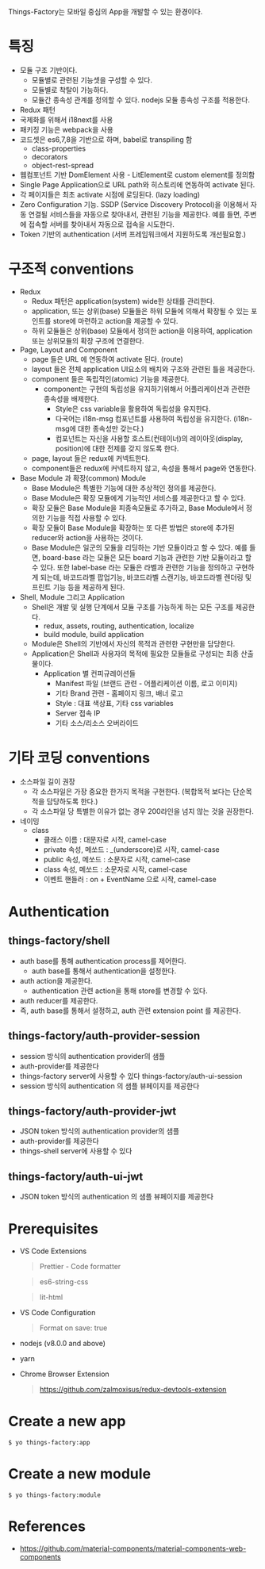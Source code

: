 Things-Factory는 모바일 중심의 App을 개발할 수 있는 환경이다.

# 특징

- 모듈 구조 기반이다.
  - 모듈별로 관련된 기능셋을 구성할 수 있다.
  - 모듈별로 착탈이 가능하다.
  - 모듈간 종속성 관계를 정의할 수 있다. nodejs 모듈 종속성 구조를 적용한다.
- Redux 패턴
- 국제화를 위해서 i18next를 사용
- 패키징 기능은 webpack을 사용
- 코드셋은 es6,7,8을 기반으로 하며, babel로 transpiling 함
  - class-properties
  - decorators
  - object-rest-spread
- 웹컴포넌트 기반 DomElement 사용 - LitElement로 custom element를 정의함
- Single Page Application으로 URL path와 히스토리에 연동하여 activate 된다.
- 각 페이지들은 최초 activate 시점에 로딩된다. (lazy loading)
- Zero Configuration 기능. SSDP (Service Discovery Protocol)을 이용해서 자동 연결될 서비스들을 자동으로 찾아내서, 관련된 기능을 제공한다. 예를 들면, 주변에 접속할 서버를 찾아내서 자동으로 접속을 시도한다.
- Token 기반의 authentication (서버 프레임워크에서 지원하도록 개선필요함.)

# 구조적 conventions

- Redux
  - Redux 패턴은 application(system) wide한 상태를 관리한다.
  - application, 또는 상위(base) 모듈들은 하위 모듈에 의해서 확장될 수 있는 포인트를 store에 마련하고 action을 제공할 수 있다.
  - 하위 모듈들은 상위(base) 모듈에서 정의한 action을 이용하여, application 또는 상위모듈의 확장 구조에 연결한다.
- Page, Layout and Component
  - page 들은 URL 에 연동하여 activate 된다. (route)
  - layout 들은 전체 application UI요소의 배치와 구조와 관련된 틀을 제공한다.
  - component 들은 독립적인(atomic) 기능을 제공한다.
    - component는 구현의 독립성을 유지하기위해서 어플리케이션과 관련한 종속성을 배제한다.
      - Style은 css variable을 활용하여 독립성을 유지한다.
      - 다국어는 i18n-msg 컴포넌트를 사용하여 독립성을 유지한다. (i18n-msg에 대한 종속성만 갖는다.)
      - 컴포넌트는 자신을 사용할 호스트(컨테이너)의 레이아웃(display, position)에 대한 전제를 갖지 않도록 한다.
  - page, layout 들은 redux에 커넥트한다.
  - component들은 redux에 커넥트하지 않고, 속성을 통해서 page와 연동한다.
- Base Module 과 확장(common) Module
  - Base Module은 특별한 기능에 대한 추상적인 정의를 제공한다.
  - Base Module은 확장 모듈에게 기능적인 서비스를 제공한다고 할 수 있다.
  - 확장 모듈은 Base Module을 피종속모듈로 추가하고, Base Module에서 정의한 기능을 직접 사용할 수 있다.
  - 확장 모듈이 Base Module을 확장하는 또 다른 방법은 store에 추가된 reducer와 action을 사용하는 것이다.
  - Base Module은 일군의 모듈을 리딩하는 기반 모듈이라고 할 수 있다. 예를 들면, board-base 라는 모듈은 모든 board 기능과 관련한 기반 모듈이라고 할 수 있다. 또한 label-base 라는 모듈은 라벨과 관련한 기능을 정의하고 구현하게 되는데, 바코드라벨 팝업기능, 바코드라벨 스캔기능, 바코드라벨 렌더링 및 프린트 기능 등을 제공하게 된다.
- Shell, Module 그리고 Application
  - Shell은 개발 및 실행 단계에서 모듈 구조를 가능하게 하는 모든 구조를 제공한다.
    - redux, assets, routing, authentication, localize
    - build module, build application
  - Module은 Shell의 기반에서 자신의 목적과 관련한 구현만을 담당한다.
  - Application은 Shell과 사용자의 목적에 필요한 모듈들로 구성되는 최종 산출물이다.
    - Application 별 컨피규레이션들
      - Manifest 파일 (브랜드 관련 - 어플리케이션 이름, 로고 이미지)
      - 기타 Brand 관련 - 홈페이지 링크, 배너 로고
      - Style : 대표 색상표, 기타 css variables
      - Server 접속 IP
      - 기타 소스/리소스 오버라이드

# 기타 코딩 conventions

- 소스파일 길이 권장
  - 각 소스파일은 가장 중요한 한가지 목적을 구현한다. (복합목적 보다는 단순목적을 담당하도록 한다.)
  - 각 소스파일 당 특별한 이유가 없는 경우 200라인을 넘지 않는 것을 권장한다.
- 네이밍
  - class
    - 클래스 이름 : 대문자로 시작, camel-case
    - private 속성, 메쏘드 : \_(underscore)로 시작, camel-case
    - public 속성, 메쏘드 : 소문자로 시작, camel-case
    - class 속성, 메쏘드 : 소문자로 시작, camel-case
    - 이벤트 핸들러 : on + EventName 으로 시작, camel-case

# Authentication

## things-factory/shell

- auth base를 통해 authentication process를 제어한다.
  - auth base를 통해서 authentication을 설정한다.
- auth action을 제공한다.
  - authentication 관련 action을 통해 store를 변경할 수 있다.
- auth reducer를 제공한다.
- 즉, auth base를 통해서 설정하고, auth 관련 extension point 를 제공한다.

## things-factory/auth-provider-session

- session 방식의 authentication provider의 샘플
- auth-provider를 제공한다
- things-factory server에 사용할 수 있다
  things-factory/auth-ui-session
- session 방식의 authentication 의 샘플 뷰페이지를 제공한다

## things-factory/auth-provider-jwt

- JSON token 방식의 authentication provider의 샘플
- auth-provider를 제공한다
- things-shell server에 사용할 수 있다

## things-factory/auth-ui-jwt

- JSON token 방식의 authentication 의 샘플 뷰페이지를 제공한다

# Prerequisites

- VS Code Extensions

  > Prettier - Code formatter

  > es6-string-css

  > lit-html

- VS Code Configuration

  > Format on save: true

- nodejs (v8.0.0 and above)

- yarn

- Chrome Browser Extension

  > https://github.com/zalmoxisus/redux-devtools-extension

# Create a new app

```
$ yo things-factory:app
```

# Create a new module

```
$ yo things-factory:module
```

# References

- https://github.com/material-components/material-components-web-components
